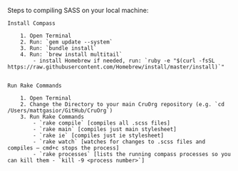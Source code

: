Steps to compiling SASS on your local machine:

    Install Compass

        1. Open Terminal
        2. Run: `gem update --system`
        3. Run: `bundle install`
		4. Run: `brew install multitail`
			- install Homebrew if needed, run: `ruby -e "$(curl -fsSL https://raw.githubusercontent.com/Homebrew/install/master/install)`"


    Run Rake Commands

        1. Open Terminal
        2. Change the Directory to your main CruOrg repository (e.g. `cd /Users/mattgasior/GitHub/CruOrg`)
        3. Run Rake Commands
            - `rake compile` [compiles all .scss files]
            - `rake main` [compiles just main stylesheet]
            - `rake ie` [compiles just ie stylesheet]
            - `rake watch` [watches for changes to .scss files and compiles – cmd+c stops the process]
			- `rake processes` [lists the running compass processes so you can kill them - `kill -9 <process number>`]
